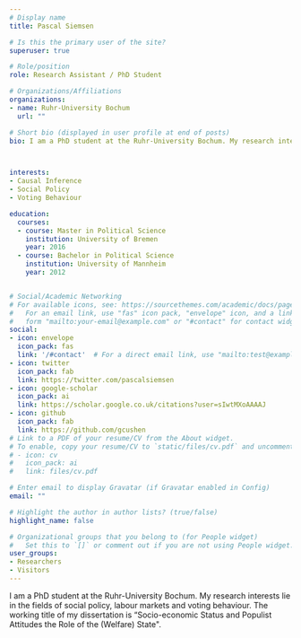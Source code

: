 ```yaml
---
# Display name
title: Pascal Siemsen

# Is this the primary user of the site?
superuser: true

# Role/position
role: Research Assistant / PhD Student

# Organizations/Affiliations
organizations:
- name: Ruhr-University Bochum
  url: ""

# Short bio (displayed in user profile at end of posts)
bio: I am a PhD student at the Ruhr-University Bochum. My research interests lie in the fields of social policy, labour markets and voting behaviour. The working title of my dissertation is “Socio-economic Status and Populist Attitudes the Role of the (Welfare) State".



interests:
- Causal Inference
- Social Policy
- Voting Behaviour

education:
  courses:
  - course: Master in Political Science
    institution: University of Bremen
    year: 2016
  - course: Bachelor in Political Science
    institution: University of Mannheim
    year: 2012


# Social/Academic Networking
# For available icons, see: https://sourcethemes.com/academic/docs/page-builder/#icons
#   For an email link, use "fas" icon pack, "envelope" icon, and a link in the
#   form "mailto:your-email@example.com" or "#contact" for contact widget.
social:
- icon: envelope
  icon_pack: fas
  link: '/#contact'  # For a direct email link, use "mailto:test@example.org".
- icon: twitter
  icon_pack: fab
  link: https://twitter.com/pascalsiemsen
- icon: google-scholar
  icon_pack: ai
  link: https://scholar.google.co.uk/citations?user=sIwtMXoAAAAJ
- icon: github
  icon_pack: fab
  link: https://github.com/gcushen
# Link to a PDF of your resume/CV from the About widget.
# To enable, copy your resume/CV to `static/files/cv.pdf` and uncomment the lines below.
# - icon: cv
#   icon_pack: ai
#   link: files/cv.pdf

# Enter email to display Gravatar (if Gravatar enabled in Config)
email: ""

# Highlight the author in author lists? (true/false)
highlight_name: false

# Organizational groups that you belong to (for People widget)
#   Set this to `[]` or comment out if you are not using People widget.
user_groups:
- Researchers
- Visitors
---
```


I am a PhD student at the Ruhr-University Bochum. My research interests lie in the fields of social policy, labour markets and voting behaviour. The working title of my dissertation is “Socio-economic Status and Populist Attitudes the Role of the (Welfare) State".

